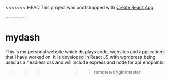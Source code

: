 <<<<<<< HEAD
This project was bootstrapped with [Create React App](https://github.com/facebook/create-react-app).

=======
# mydash
This is my personal website which displays code, websites and applications that I have worked on. It is developed in React JS with wprdpress being used as a headless css and will include express and node for api endpoints.
>>>>>>> remotes/origin/master
